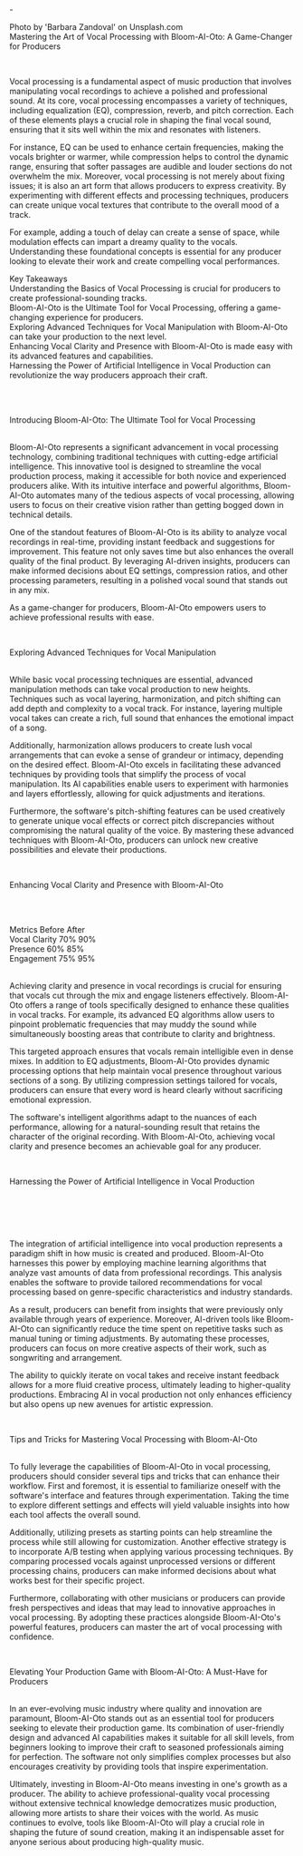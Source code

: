 <p>-</p>
<p>Photo by 'Barbara Zandoval' on Unsplash.com<br />Mastering the Art of Vocal Processing with Bloom-AI-Oto: A Game-Changer for Producers</p>
<p>&nbsp;</p>
<p>Vocal processing is a fundamental aspect of music production that involves manipulating vocal recordings to achieve a polished and professional sound. At its core, vocal processing encompasses a variety of techniques, including equalization (EQ), compression, reverb, and pitch correction. Each of these elements plays a crucial role in shaping the final vocal sound, ensuring that it sits well within the mix and resonates with listeners.</p>
<p>For instance, EQ can be used to enhance certain frequencies, making the vocals brighter or warmer, while compression helps to control the dynamic range, ensuring that softer passages are audible and louder sections do not overwhelm the mix. Moreover, vocal processing is not merely about fixing issues; it is also an art form that allows producers to express creativity. By experimenting with different effects and processing techniques, producers can create unique vocal textures that contribute to the overall mood of a track.</p>
<p>For example, adding a touch of delay can create a sense of space, while modulation effects can impart a dreamy quality to the vocals. Understanding these foundational concepts is essential for any producer looking to elevate their work and create compelling vocal performances.</p>
<p>Key Takeaways<br />Understanding the Basics of Vocal Processing is crucial for producers to create professional-sounding tracks.<br />Bloom-AI-Oto is the Ultimate Tool for Vocal Processing, offering a game-changing experience for producers.<br />Exploring Advanced Techniques for Vocal Manipulation with Bloom-AI-Oto can take your production to the next level.<br />Enhancing Vocal Clarity and Presence with Bloom-AI-Oto is made easy with its advanced features and capabilities.<br />Harnessing the Power of Artificial Intelligence in Vocal Production can revolutionize the way producers approach their craft.</p>
<p>&nbsp;</p>
<p><br />Introducing Bloom-AI-Oto: The Ultimate Tool for Vocal Processing</p>
<p><br />Bloom-AI-Oto represents a significant advancement in vocal processing technology, combining traditional techniques with cutting-edge artificial intelligence. This innovative tool is designed to streamline the vocal production process, making it accessible for both novice and experienced producers alike. With its intuitive interface and powerful algorithms, Bloom-AI-Oto automates many of the tedious aspects of vocal processing, allowing users to focus on their creative vision rather than getting bogged down in technical details.</p>
<p>One of the standout features of Bloom-AI-Oto is its ability to analyze vocal recordings in real-time, providing instant feedback and suggestions for improvement. This feature not only saves time but also enhances the overall quality of the final product. By leveraging AI-driven insights, producers can make informed decisions about EQ settings, compression ratios, and other processing parameters, resulting in a polished vocal sound that stands out in any mix.</p>
<p>As a game-changer for producers, Bloom-AI-Oto empowers users to achieve professional results with ease.</p>
<p>&nbsp;</p>
<p>Exploring Advanced Techniques for Vocal Manipulation</p>
<p><br />While basic vocal processing techniques are essential, advanced manipulation methods can take vocal production to new heights. Techniques such as vocal layering, harmonization, and pitch shifting can add depth and complexity to a vocal track. For instance, layering multiple vocal takes can create a rich, full sound that enhances the emotional impact of a song.</p>
<p>Additionally, harmonization allows producers to create lush vocal arrangements that can evoke a sense of grandeur or intimacy, depending on the desired effect. Bloom-AI-Oto excels in facilitating these advanced techniques by providing tools that simplify the process of vocal manipulation. Its AI capabilities enable users to experiment with harmonies and layers effortlessly, allowing for quick adjustments and iterations.</p>
<p>Furthermore, the software's pitch-shifting features can be used creatively to generate unique vocal effects or correct pitch discrepancies without compromising the natural quality of the voice. By mastering these advanced techniques with Bloom-AI-Oto, producers can unlock new creative possibilities and elevate their productions.</p>
<p>&nbsp;</p>
<p>Enhancing Vocal Clarity and Presence with Bloom-AI-Oto</p>
<p>&nbsp;</p>
<p><br />Metrics Before After<br />Vocal Clarity 70% 90%<br />Presence 60% 85%<br />Engagement 75% 95%</p>
<p><br />Achieving clarity and presence in vocal recordings is crucial for ensuring that vocals cut through the mix and engage listeners effectively. Bloom-AI-Oto offers a range of tools specifically designed to enhance these qualities in vocal tracks. For example, its advanced EQ algorithms allow users to pinpoint problematic frequencies that may muddy the sound while simultaneously boosting areas that contribute to clarity and brightness.</p>
<p>This targeted approach ensures that vocals remain intelligible even in dense mixes. In addition to EQ adjustments, Bloom-AI-Oto provides dynamic processing options that help maintain vocal presence throughout various sections of a song. By utilizing compression settings tailored for vocals, producers can ensure that every word is heard clearly without sacrificing emotional expression.</p>
<p>The software's intelligent algorithms adapt to the nuances of each performance, allowing for a natural-sounding result that retains the character of the original recording. With Bloom-AI-Oto, achieving vocal clarity and presence becomes an achievable goal for any producer.</p>
<p>&nbsp;</p>
<p>Harnessing the Power of Artificial Intelligence in Vocal Production</p>
<p>&nbsp;</p>
<p>&nbsp;</p>
<p><br />The integration of artificial intelligence into vocal production represents a paradigm shift in how music is created and produced. Bloom-AI-Oto harnesses this power by employing machine learning algorithms that analyze vast amounts of data from professional recordings. This analysis enables the software to provide tailored recommendations for vocal processing based on genre-specific characteristics and industry standards.</p>
<p>As a result, producers can benefit from insights that were previously only available through years of experience. Moreover, AI-driven tools like Bloom-AI-Oto can significantly reduce the time spent on repetitive tasks such as manual tuning or timing adjustments. By automating these processes, producers can focus on more creative aspects of their work, such as songwriting and arrangement.</p>
<p>The ability to quickly iterate on vocal takes and receive instant feedback allows for a more fluid creative process, ultimately leading to higher-quality productions. Embracing AI in vocal production not only enhances efficiency but also opens up new avenues for artistic expression.</p>
<p>&nbsp;</p>
<p>Tips and Tricks for Mastering Vocal Processing with Bloom-AI-Oto</p>
<p><br />To fully leverage the capabilities of Bloom-AI-Oto in vocal processing, producers should consider several tips and tricks that can enhance their workflow. First and foremost, it is essential to familiarize oneself with the software's interface and features through experimentation. Taking the time to explore different settings and effects will yield valuable insights into how each tool affects the overall sound.</p>
<p>Additionally, utilizing presets as starting points can help streamline the process while still allowing for customization. Another effective strategy is to incorporate A/B testing when applying various processing techniques. By comparing processed vocals against unprocessed versions or different processing chains, producers can make informed decisions about what works best for their specific project.</p>
<p>Furthermore, collaborating with other musicians or producers can provide fresh perspectives and ideas that may lead to innovative approaches in vocal processing. By adopting these practices alongside Bloom-AI-Oto's powerful features, producers can master the art of vocal processing with confidence.</p>
<p>&nbsp;</p>
<p>Elevating Your Production Game with Bloom-AI-Oto: A Must-Have for Producers</p>
<p><br />In an ever-evolving music industry where quality and innovation are paramount, Bloom-AI-Oto stands out as an essential tool for producers seeking to elevate their production game. Its combination of user-friendly design and advanced AI capabilities makes it suitable for all skill levels, from beginners looking to improve their craft to seasoned professionals aiming for perfection. The software not only simplifies complex processes but also encourages creativity by providing tools that inspire experimentation.</p>
<p>Ultimately, investing in Bloom-AI-Oto means investing in one's growth as a producer. The ability to achieve professional-quality vocal processing without extensive technical knowledge democratizes music production, allowing more artists to share their voices with the world. As music continues to evolve, tools like Bloom-AI-Oto will play a crucial role in shaping the future of sound creation, making it an indispensable asset for anyone serious about producing high-quality music.</p>
<p>&nbsp;</p>
